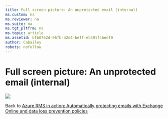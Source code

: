 ```yaml
---
title: Full screen picture: An unprotected email (internal)
ms.custom: na
ms.reviewer: na
ms.suite: na
ms.tgt_pltfrm: na
ms.topic: article
ms.assetid: bfb0762d-06fb-42e4-beff-eb391f4bedf0
author: Cabailey
robots: nofollow
---
```

# Full screen picture: An unprotected email (internal)
![](./media/AzRMS_DLPUnprotectedEmail.png)

Back to [Azure RMS in action: Automatically protecting emails with Exchange Online and data loss prevention policies](http://technet.microsoft.com/library/jj585026.aspx)

